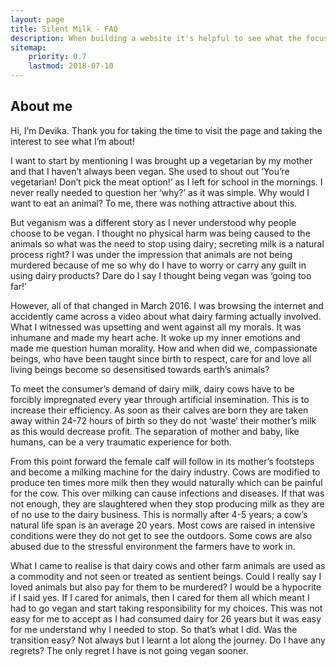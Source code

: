 ```yaml
---
layout: page
title: Silent Milk - FAQ
description: When building a website it's helpful to see what the focus of your site is. This page is an example of how to show a website's focus.
sitemap:
    priority: 0.7
    lastmod: 2018-07-10
---
```

## About me

Hi, I’m Devika. Thank you for taking the time to visit the page and taking the interest to see what I’m about!

I want to start by mentioning I was brought up a vegetarian by my mother and that I haven’t always been vegan. She used to shout out ‘You’re vegetarian! Don’t pick the meat option!’ as I left for school in the mornings. I never really needed to question her ‘why?’ as it was simple. Why would I want to eat an animal? To me, there was nothing attractive about this.

But veganism was a different story as I never understood why people choose to be vegan. I thought no physical harm was being caused to the animals so what was the need to stop using dairy; secreting milk is a natural process right? I was under the impression that animals are not being murdered because of me so why do I have to worry or carry any guilt in using dairy products? Dare do I say I thought being vegan was ‘going too far!’

However, all of that changed in March 2016. I was browsing the internet and accidently came across a video about what dairy farming actually involved. What I witnessed was upsetting and went against all my morals. It was inhumane and made my heart ache. It woke up my inner emotions and made me question human morality. How and when did we, compassionate beings, who have been taught since birth to respect, care for and love all living beings become so desensitised towards earth’s animals?

To meet the consumer’s demand of dairy milk, dairy cows have to be forcibly impregnated every year through artificial insemination. This is to increase their efficiency. As soon as their calves are born they are taken away within 24-72 hours of birth so they do not ‘waste’ their mother’s milk as this would decrease profit. The separation of mother and baby, like humans, can be a very traumatic experience for both.

From this point forward the female calf will follow in its mother’s footsteps and become a milking machine for the dairy industry. Cows are modified to produce ten times more milk then they would naturally which can be painful for the cow. This over milking can cause infections and diseases. If that was not enough, they are slaughtered when they stop producing milk as they are of no use to the dairy business. This is normally after 4-5 years; a cow’s natural life span is an average 20 years.  Most cows are raised in intensive conditions were they do not get to see the outdoors. Some cows are also abused due to the stressful environment the farmers have to work in.

What I came to realise is that dairy cows and other farm animals are used as a commodity and not seen or treated as sentient beings. Could I really say I loved animals but also pay for them to be murdered? I would be a hypocrite if I said yes. If I cared for animals, then I cared for them all which meant I had to go vegan and start taking responsibility for my choices. This was not easy for me to accept as I had consumed dairy for 26 years but it was easy for me understand why I needed to stop. So that’s what I did. Was the transition easy? Not always but I learnt a lot along the journey. Do I have any regrets? The only regret I have is not going vegan sooner.     